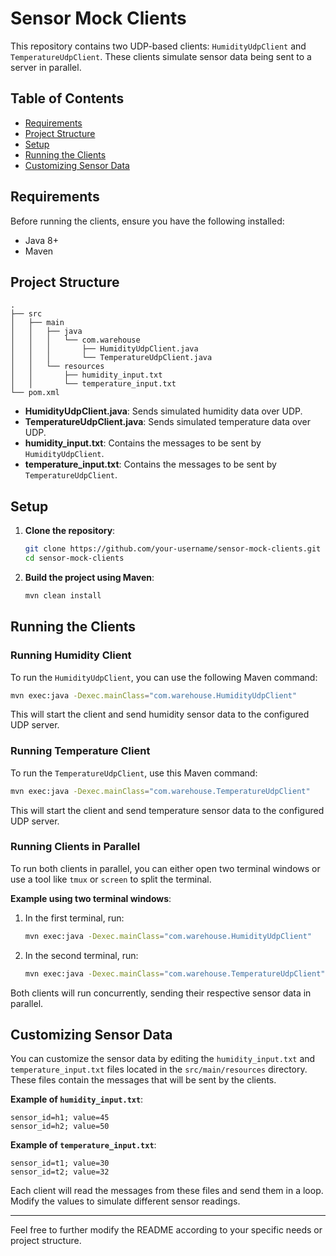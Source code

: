 # Sensor Mock Clients

This repository contains two UDP-based clients: `HumidityUdpClient` and `TemperatureUdpClient`. These clients simulate sensor data being sent to a server in parallel.

## Table of Contents

- [Requirements](#requirements)
- [Project Structure](#project-structure)
- [Setup](#setup)
- [Running the Clients](#running-the-clients)
- [Customizing Sensor Data](#customizing-sensor-data)

## Requirements

Before running the clients, ensure you have the following installed:

- Java 8+
- Maven

## Project Structure

```
.
├── src
│   ├── main
│   │   ├── java
│   │   │   └── com.warehouse
│   │   │       ├── HumidityUdpClient.java
│   │   │       └── TemperatureUdpClient.java
│   │   └── resources
│   │       ├── humidity_input.txt
│   │       └── temperature_input.txt
└── pom.xml
```

- **HumidityUdpClient.java**: Sends simulated humidity data over UDP.
- **TemperatureUdpClient.java**: Sends simulated temperature data over UDP.
- **humidity_input.txt**: Contains the messages to be sent by `HumidityUdpClient`.
- **temperature_input.txt**: Contains the messages to be sent by `TemperatureUdpClient`.

## Setup

1. **Clone the repository**:
    ```bash
    git clone https://github.com/your-username/sensor-mock-clients.git
    cd sensor-mock-clients
    ```

2. **Build the project using Maven**:
    ```bash
    mvn clean install
    ```

## Running the Clients

### Running Humidity Client

To run the `HumidityUdpClient`, you can use the following Maven command:

```bash
mvn exec:java -Dexec.mainClass="com.warehouse.HumidityUdpClient"
```

This will start the client and send humidity sensor data to the configured UDP server.

### Running Temperature Client

To run the `TemperatureUdpClient`, use this Maven command:

```bash
mvn exec:java -Dexec.mainClass="com.warehouse.TemperatureUdpClient"
```

This will start the client and send temperature sensor data to the configured UDP server.

### Running Clients in Parallel

To run both clients in parallel, you can either open two terminal windows or use a tool like `tmux` or `screen` to split the terminal.

**Example using two terminal windows**:

1. In the first terminal, run:
    ```bash
    mvn exec:java -Dexec.mainClass="com.warehouse.HumidityUdpClient"
    ```

2. In the second terminal, run:
    ```bash
    mvn exec:java -Dexec.mainClass="com.warehouse.TemperatureUdpClient"
    ```

Both clients will run concurrently, sending their respective sensor data in parallel.

## Customizing Sensor Data

You can customize the sensor data by editing the `humidity_input.txt` and `temperature_input.txt` files located in the `src/main/resources` directory. These files contain the messages that will be sent by the clients.

**Example of `humidity_input.txt`**:
```
sensor_id=h1; value=45
sensor_id=h2; value=50
```

**Example of `temperature_input.txt`**:
```
sensor_id=t1; value=30
sensor_id=t2; value=32
```

Each client will read the messages from these files and send them in a loop. Modify the values to simulate different sensor readings.

---

Feel free to further modify the README according to your specific needs or project structure.
